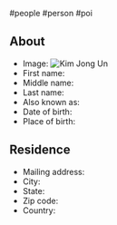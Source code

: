 #people #person #poi 
## About 
- Image:
![Kim Jong Un](kim_jong_un.jpg)
- First name:
- Middle name:
- Last name:
- Also known as:
- Date of birth:
- Place of birth:

## Residence 
- Mailing address:
- City:
- State:
- Zip code:
- Country:

